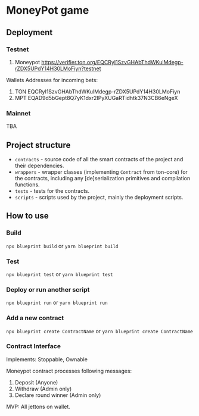 # MoneyPot game

## Deployment

### Testnet
1. Moneypot https://verifier.ton.org/EQCRyI1SzvGHAbThdWKulMdegp-rZDX5UPdY14H30LMoFiyn?testnet

Wallets Addresses for incoming bets:
1. TON EQCRyI1SzvGHAbThdWKulMdegp-rZDX5UPdY14H30LMoFiyn
2. MPT EQAD9d5bGept8Q7yK1dxr2IPyXUGaRTidhtk37N3CB6eNgeX

### Mainnet
TBA

## Project structure

-   `contracts` - source code of all the smart contracts of the project and their dependencies.
-   `wrappers` - wrapper classes (implementing `Contract` from ton-core) for the contracts, including any [de]serialization primitives and compilation functions.
-   `tests` - tests for the contracts.
-   `scripts` - scripts used by the project, mainly the deployment scripts.

## How to use

### Build

`npx blueprint build` or `yarn blueprint build`

### Test

`npx blueprint test` or `yarn blueprint test`

### Deploy or run another script

`npx blueprint run` or `yarn blueprint run`

### Add a new contract

`npx blueprint create ContractName` or `yarn blueprint create ContractName`

### Contract Interface

Implements: Stoppable, Ownable

Moneypot contract processes following messages:

1. Deposit (Anyone)
2. Withdraw (Admin only)
3. Declare round winner (Admin only)

MVP: All jettons on wallet.

